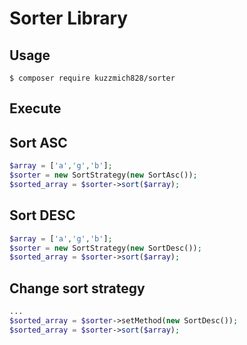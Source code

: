 # Sorter Library

## Usage
`$ composer require kuzzmich828/sorter` 

## Execute
Sort ASC
--------------
```php
$array = ['a','g','b'];
$sorter = new SortStrategy(new SortAsc());
$sorted_array = $sorter->sort($array);
```
Sort DESC
--------------
```php
$array = ['a','g','b'];
$sorter = new SortStrategy(new SortDesc());
$sorted_array = $sorter->sort($array);
```
Change sort strategy
--------------------
```php
...
$sorted_array = $sorter->setMethod(new SortDesc());
$sorted_array = $sorter->sort($array);
```